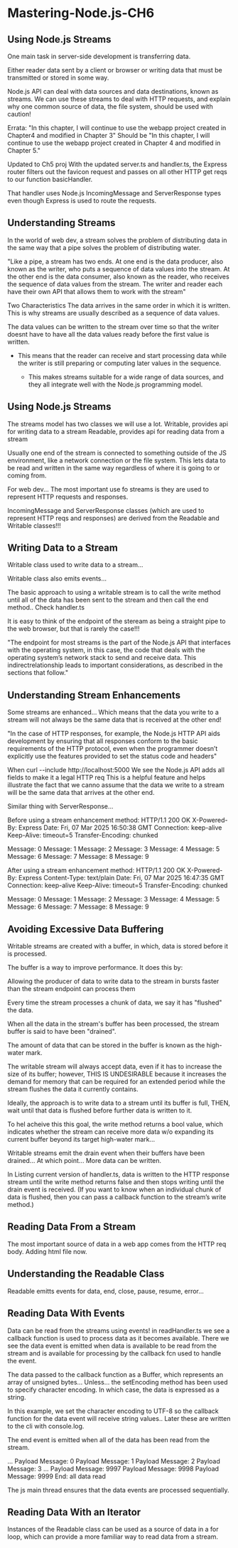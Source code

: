 # Mastering-Node.js-CH6

## Using Node.js Streams
One main task in server-side development is transferring data.

Either reader data sent by a client or browser or writing data that must be transmitted or stored in some way.

Node.js API can deal with data sources and data destinations, known as streams. We can use these streams to deal with HTTP requests, and explain why one common source of data, the file system, should be used with caution!

Errata:
"In this chapter, I will continue to use the webapp project created in Chapter4 and modified in Chapter 3"
Should be 
"In this chapter, I will continue to use the webapp project created in Chapter 4 and modified in Chapter 5."


Updated to Ch5 proj
With the updated server.ts and handler.ts, the Express router filters out the favicon request and passes on all other HTTP get reqs to our function basicHandler.

That handler uses Node.js IncomingMessage and ServerResponse types even though Express is used to route the requests.

## Understanding Streams
In the world of web dev, a stream solves the problem of distributing data in the same way that a pipe solves the problem of distributing water.

"Like a pipe, a stream has two ends. At one end is the data producer, also
known as the writer, who puts a sequence of data values into the stream. At
the other end is the data consumer, also known as the reader, who receives
the sequence of data values from the stream. The writer and reader each have
their own API that allows them to work with the stream"

Two Characteristics
The data arrives in the same order in which it is written.
This is why streams are usually described as a sequence of data values.

The data values can be written to the stream over time so that the writer doesnt have to have all the data values ready before the first value is written.
- This means that the reader can receive and start processing data while the writer is still preparing or computing later values in the sequence.

   - This makes streams suitable for a wide range of data sources, and they all integrate well with the Node.js programming model.

## Using Node.js Streams

The streams model has two classes we will use a lot.
Writable, provides api for writing data to a stream 
Readable,  provides api for reading data from a stream

Usually one end of the stream is connected to something outside of the JS environment, like a network connection or the file system. This lets data to be read and written in the same way regardless of where it is going to or coming from.

For web dev... The most important use fo streams is they are used to represent HTTP requests and responses.

IncomingMessage and ServerResponse classes (which are used to represent HTTP reqs and responses) are derived from the Readable and Writable classes!!!

## Writing Data to a Stream
Writable class used to write data to a stream...

Writable class also emits events...

The basic approach to using a writable stream is to call the write method until all of the data has been sent to the stream and then call the end method.. Check handler.ts

It is easy to think of the endpoint of the steream as being a straight pipe to the web browser, but that is rarely the case!!!

"The endpoint for most streams is the part of the Node.js API
that interfaces with the operating system, in this case, the code that deals with
the operating system’s network stack to send and receive data. This indirectrelationship leads to important considerations, as described in the sections that follow."

## Understanding Stream Enhancements

Some streams are enhanced... Which means that the data you write to a stream will not always be the same data that is received at the other end!

"In the case of HTTP responses, for example, the Node.js HTTP API aids
development by ensuring that all responses conform to the basic requirements
of the HTTP protocol, even when the programmer doesn’t explicitly use the
features provided to set the status code and headers"

When curl --include http://localhost:5000
We see the Node.js API adds all fields to make it a legal HTTP  req
This is a helpful feature and helps illustrate the fact that we canno assume that the data we write to a stream will be the same data that arrives at the other end.

Similar thing with ServerResponse...

Before using a stream enhancement method:
HTTP/1.1 200 OK
X-Powered-By: Express
Date: Fri, 07 Mar 2025 16:50:38 GMT
Connection: keep-alive
Keep-Alive: timeout=5
Transfer-Encoding: chunked

Message: 0
Message: 1
Message: 2
Message: 3
Message: 4
Message: 5
Message: 6
Message: 7
Message: 8
Message: 9

After using a stream enhancement method:
HTTP/1.1 200 OK
X-Powered-By: Express
Content-Type: text/plain
Date: Fri, 07 Mar 2025 16:47:35 GMT
Connection: keep-alive
Keep-Alive: timeout=5
Transfer-Encoding: chunked

Message: 0
Message: 1
Message: 2
Message: 3
Message: 4
Message: 5
Message: 6
Message: 7
Message: 8
Message: 9

## Avoiding Excessive Data Buffering
Writable streams are created with a buffer, in which, data is stored before it is processed.

The buffer is a way to improve performance. It does this by:

Allowing the producer of data to write data to the stream in bursts faster than the stream endpoint can process them

Every time the stream processes a chunk of data, we say it has "flushed" the data.

When all the data in the stream's buffer has been processed, the stream buffer is said to have been "drained".

The amount of data that can be stored in the buffer is known as the high-water mark.

The writable stream will always accept data, even if it has to increase the size of its buffer; however, THIS IS UNDESIRABLE because it increases the demand for memory that can be required for an extended period while the stream flushes the data it currently contains.

Ideally, the approach is to write data to a stream until its buffer is full, THEN, wait until that data is flushed before further data is written to it.

To hel acheive this this goal, the write method returns a bool value, which indicates whether the stream can receive more data w/o expanding its current buffer beyond its target high-water mark...

Writable streams emit the drain event when their buffers have been drained...
At which point... More data can be written.

In Listing current version of handler.ts, data is
written to the HTTP response stream until the write method returns
false and then stops writing until the drain event is received. (If you
want to know when an individual chunk of data is flushed, then you can pass
a callback function to the stream’s write method.)

## Reading Data From a Stream
The most important source of data in a web app comes from the HTTP req body. Adding html file now.

## Understanding the Readable Class
Readable emitts events for data, end, close, pause, resume, error...

## Reading Data With Events
Data can be read from the streams using events! in readHandler.ts we see a callback function is used to process data as it becomes available. There we see the data event is emitted when data is available to be read from the stream and is available for processing by the callback fcn used to handle the event.

The data passed to the callback function as a Buffer, which represents an array of unsigned bytes... Unless... the setEncoding method has been used to specify character encoding. In which case, the data is expressed as a string.

In this example, we set the character encoding to UTF-8 so the callback function for the data event will receive string values.. Later these are written to the cli with console.log.

The end event is emitted when all of the data has been read from the stream.

...
Payload Message: 0
Payload Message: 1
Payload Message: 2
Payload Message: 3
...
Payload Message: 9997
Payload Message: 9998
Payload Message: 9999
End: all data read

The js main thread ensures that the data events are processed sequentially.

## Reading Data With an Iterator
Instances of the Readable class can be used as a source of data in a for loop, which can provide a more familiar way to read data from a stream.

